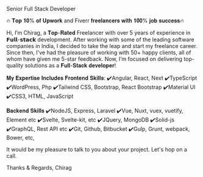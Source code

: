 Senior Full Stack Developer

🔥 𝐓𝐨𝐩 𝟏𝟎% 𝐨𝐟 𝐔𝐩𝐰𝐨𝐫𝐤 and Fiverr 𝐟𝐫𝐞𝐞𝐥𝐚𝐧𝐜𝐞𝐫𝐬 𝐰𝐢𝐭𝐡 𝟏𝟎𝟎% 𝐣𝐨𝐛 𝐬𝐮𝐜𝐜𝐞𝐬𝐬🔥

Hi, I’m Chirag, a 𝐓𝐨𝐩-𝐑𝐚𝐭𝐞𝐝 Freelancer with over 5 years of experience in 𝗙𝘂𝗹𝗹-𝘀𝘁𝗮𝗰𝗸 development. After working with some of the leading software companies in India, I decided to take the leap and start my freelance career. Since then, I've had the pleasure of working with 50+ happy clients, all of whom have given me 5-star feedback. Now, I’m focused on delivering top-quality solutions as a 𝐅𝐮𝐥𝐥-𝐒𝐭𝐚𝐜𝐤 𝐝𝐞𝐯𝐞𝐥𝐨𝐩𝐞𝐫!

𝐌𝐲 𝐄𝐱𝐩𝐞𝐫𝐭𝐢𝐬𝐞 𝐈𝐧𝐜𝐥𝐮𝐝𝐞𝐬
𝐅𝐫𝐨𝐧𝐭𝐞𝐧𝐝 𝐒𝐤𝐢𝐥𝐥𝐬:
✔️Angular, React, Next
✔️TypeScript
✔️WordPress, Php
✔️Tailwind CSS, Bootstrap, React Bootstrap
✔️Material UI
✔️CSS3, HTML, JavaScript

𝐁𝐚𝐜𝐤𝐞𝐧𝐝 𝐒𝐤𝐢𝐥𝐥𝐬
✔️NodeJS, Express, Laravel
✔️Vue, Nuxt, vuex, vuetify, Element etc
✔️Svelte, Svelte-kit, etc
✔️JQuery, MongoDB
✔️Solid-js
✔️GraphQL, Rest API etc
✔️Git, Github, Bitbucket
✔️Gulp, Grunt, webpack, Bower, etc,

It would be my pleasure to talk to you about your project. Let's hop on a call.

Thanks & Regards,
Chirag
